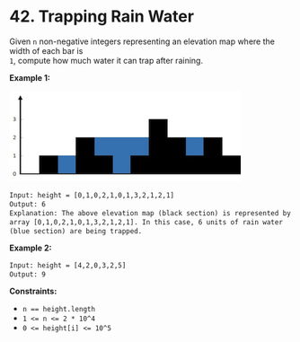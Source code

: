 # 42. Trapping Rain Water

Given `n` non-negative integers representing an elevation map where the width of each bar is  
`1`, compute how much water it can trap after raining.

**Example 1:**

![image](image.png)

    Input: height = [0,1,0,2,1,0,1,3,2,1,2,1]
    Output: 6
    Explanation: The above elevation map (black section) is represented by 
    array [0,1,0,2,1,0,1,3,2,1,2,1]. In this case, 6 units of rain water 
    (blue section) are being trapped.

**Example 2:**

    Input: height = [4,2,0,3,2,5]
    Output: 9

**Constraints:**
- `n == height.length`
- `1 <= n <= 2 * 10^4`
- `0 <= height[i] <= 10^5`
